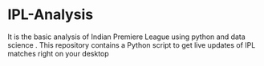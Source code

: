 # IPL-Analysis
It is the basic analysis of Indian Premiere  League using python and data science . This repository contains a Python script to get live updates of IPL matches right on your desktop
